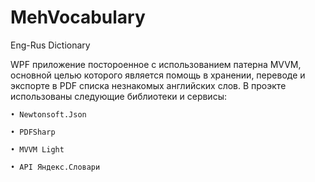 # MehVocabulary
Eng-Rus Dictionary

WPF приложение постороенное с использованием патерна MVVM, основной целью которого является помощь в хранении, переводе и экспорте в PDF списка незнакомых английских слов.
В проэкте использованы следующие библиотеки и сервисы:

	• Newtonsoft.Json
	
	• PDFSharp
	
	• MVVM Light
	
	• API Яндекс.Словари
